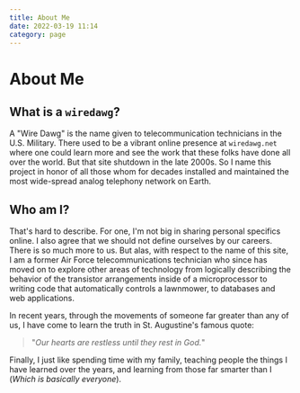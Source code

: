 ```yaml
---
title: About Me
date: 2022-03-19 11:14
category: page
---
```


# About Me

## What is a `wiredawg`?

A "Wire Dawg" is the name given to telecommunication technicians in the U.S.
Military. There used to be a vibrant online presence at `wiredawg.net` where
one could learn more and see the work that these folks have done all over
the world. But that site shutdown in the late 2000s. So I name this project
in honor of all those whom for decades installed and maintained the
most wide-spread analog telephony network on Earth.

## Who am I?

That's hard to describe. For one, I'm not big in sharing personal specifics online.
I also agree that we should not define ourselves by our careers. There is so much 
more to us. But alas, with respect to the name of this site, I am a former Air Force
telecommunications technician who since has moved on to explore other areas of technology from
logically describing the behavior of the transistor arrangements inside of a microprocessor
to writing code that automatically controls a lawnmower, to databases and web applications.

In recent years, through the movements of someone far greater than any of us, I have come
to learn the truth in St. Augustine's famous quote:

> "_Our hearts are restless until they rest in God._"

Finally, I just like spending time with my family, teaching people the things I have learned over
the years, and learning from those far smarter than I (_Which is basically everyone_).

